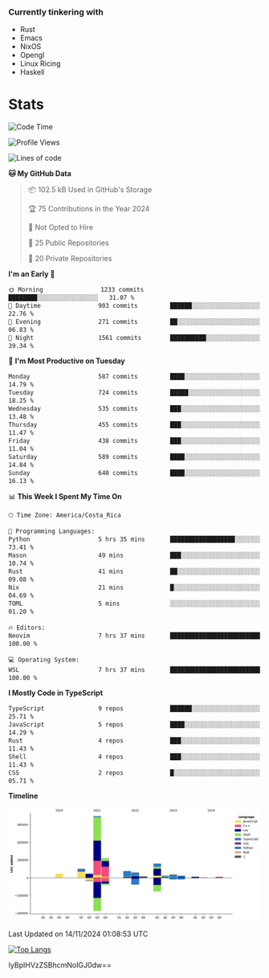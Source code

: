 ### Currently tinkering with
 - Rust
 - Emacs
 - NixOS
 - Opengl
 - Linux Ricing
 - Haskell

# Stats
<!--START_SECTION:waka-->
![Code Time](http://img.shields.io/badge/Code%20Time-943%20hrs%205%20mins-blue)

![Profile Views](http://img.shields.io/badge/Profile%20Views-0-blue)

![Lines of code](https://img.shields.io/badge/From%20Hello%20World%20I%27ve%20Written-763.4%20thousand%20lines%20of%20code-blue)

**🐱 My GitHub Data** 

> 📦 102.5 kB Used in GitHub's Storage 
 > 
> 🏆 75 Contributions in the Year 2024
 > 
> 🚫 Not Opted to Hire
 > 
> 📜 25 Public Repositories 
 > 
> 🔑 20 Private Repositories 
 > 
**I'm an Early 🐤** 

```text
🌞 Morning                1233 commits        ████████░░░░░░░░░░░░░░░░░   31.07 % 
🌆 Daytime                903 commits         ██████░░░░░░░░░░░░░░░░░░░   22.76 % 
🌃 Evening                271 commits         ██░░░░░░░░░░░░░░░░░░░░░░░   06.83 % 
🌙 Night                  1561 commits        ██████████░░░░░░░░░░░░░░░   39.34 % 
```
📅 **I'm Most Productive on Tuesday** 

```text
Monday                   587 commits         ████░░░░░░░░░░░░░░░░░░░░░   14.79 % 
Tuesday                  724 commits         █████░░░░░░░░░░░░░░░░░░░░   18.25 % 
Wednesday                535 commits         ███░░░░░░░░░░░░░░░░░░░░░░   13.48 % 
Thursday                 455 commits         ███░░░░░░░░░░░░░░░░░░░░░░   11.47 % 
Friday                   438 commits         ███░░░░░░░░░░░░░░░░░░░░░░   11.04 % 
Saturday                 589 commits         ████░░░░░░░░░░░░░░░░░░░░░   14.84 % 
Sunday                   640 commits         ████░░░░░░░░░░░░░░░░░░░░░   16.13 % 
```


📊 **This Week I Spent My Time On** 

```text
🕑︎ Time Zone: America/Costa_Rica

💬 Programming Languages: 
Python                   5 hrs 35 mins       ██████████████████░░░░░░░   73.41 % 
Mason                    49 mins             ███░░░░░░░░░░░░░░░░░░░░░░   10.74 % 
Rust                     41 mins             ██░░░░░░░░░░░░░░░░░░░░░░░   09.08 % 
Nix                      21 mins             █░░░░░░░░░░░░░░░░░░░░░░░░   04.69 % 
TOML                     5 mins              ░░░░░░░░░░░░░░░░░░░░░░░░░   01.20 % 

🔥 Editors: 
Neovim                   7 hrs 37 mins       █████████████████████████   100.00 % 

💻 Operating System: 
WSL                      7 hrs 37 mins       █████████████████████████   100.00 % 
```

**I Mostly Code in TypeScript** 

```text
TypeScript               9 repos             ██████░░░░░░░░░░░░░░░░░░░   25.71 % 
JavaScript               5 repos             ████░░░░░░░░░░░░░░░░░░░░░   14.29 % 
Rust                     4 repos             ███░░░░░░░░░░░░░░░░░░░░░░   11.43 % 
Shell                    4 repos             ███░░░░░░░░░░░░░░░░░░░░░░   11.43 % 
CSS                      2 repos             █░░░░░░░░░░░░░░░░░░░░░░░░   05.71 % 
```



**Timeline**

![Lines of Code chart](https://raw.githubusercontent.com/PandeCode/PandeCode/main/assets/bar_graph.png)


 Last Updated on 14/11/2024 01:08:53 UTC
<!--END_SECTION:waka-->
<!-- 
[![PandeCode's GitHub stats](https://github-readme-stats.vercel.app/api?username=PandeCode&theme=dracula&hide_border=true&show_icons=true)](https://github.com/anuraghazra/github-readme-stats)
-->
[![Top Langs](https://github-readme-stats.vercel.app/api/top-langs/?username=PandeCode&layout=compact&theme=dracula&hide_border=true)](https://github.com/anuraghazra/github-readme-stats)

IyBpIHVzZSBhcmNoIGJ0dw==
